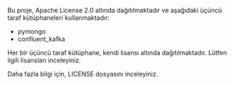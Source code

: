 Bu proje, Apache License 2.0 altında dağıtılmaktadır ve
aşağıdaki üçüncü taraf kütüphaneleri kullanmaktadır:
- pymongo
- confluent_kafka

Her bir üçüncü taraf kütüphane, kendi lisansı altında dağıtılmaktadır. 
Lütfen ilgili lisansları inceleyiniz.

Daha fazla bilgi için, LICENSE dosyasını inceleyiniz.
